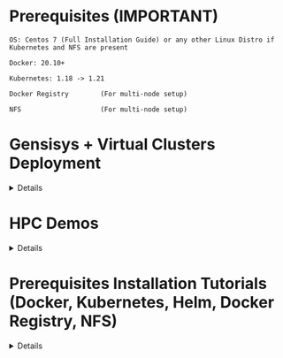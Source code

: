 # Prerequisites (IMPORTANT)
    
```
OS: Centos 7 (Full Installation Guide) or any other Linux Distro if Kubernetes and NFS are present
    
Docker: 20.10+

Kubernetes: 1.18 -> 1.21

Docker Registry        (For multi-node setup)

NFS                    (For multi-node setup)
```

# Gensisys + Virtual Clusters Deployment

<details>

# Initialize Setup Parameters

<details>
<summary>Details</summary> 

## Initialize NFS Path (MANDATORY for multi-node setups)
In order to share executables and datasets across all the Virtual Cluster's Nodes we have to initialize the NFS_PATH file 
with the path of the NFS filesystem. 

If single node Kubernetes is available then use a system path.

```
sudo nano Build/NFS_PATH
```

eg.
```
/var/nfs_share_dir/
```


## Initialize Docker Registry IP (OPTIONAL for Local Builds ONLY)
If you wish to modify Genisys or Virtual Cluster Dockerfiles and build your own modified images then a Docker Registry is needed.
In order to pull and push Docker Images we have to initialize Docker Registry IP in REGISTRY file with IP of the Docker Registry we installed earlier.

```
sudo nano Build/REGISTRY
```

eg.
```
REGISTRY_IP:5000
```



## Initialize Kernel Version (OPTIONAL Infiniband Support) 

The Infinband Virtual Cluster Docker image supplied on Dockerhub may not be compatible with some Infiniband setups, if this is the case you have to build the Docker Image from scratch.
   
In order for the Virtual Cluster Nodes to support Infiniband we have to initialize the KERNEL file 
with the version of the Kernel installed on the worker nodes.

```
sudo nano Build/KERNEL
```

eg.
```
3.10.0-1160.45.1
```



## Initialize Centos Version (OPTIONAL Infiniband Support) 
    
The Infinband Virtual Cluster Docker image supplied on Dockerhub may not be compatible with some Infiniband setups, if this is the case you have to build the Docker Image from scratch.  
    
Initialize Centos Version for the Virtual Cluster Docker Image base.

```
sudo nano Build/CENTOS
```

eg.
```
7.9.2009
```

## Initialize Mellanox OFED Version (OPTIONAL Infiniband Support) 
    
The Infinband Virtual Cluster Docker image supplied on Dockerhub may not be compatible with some Infiniband setups, if this is the case you have to build the Docker Image from scratch.      
    
Initialize Mellanox OFED Version for the Virtual Cluster Nodes Infiniband support. Edit the OFED file with the OFED version installed on your system.

```
ofed_info
sudo nano Build/OFED
```

eg.
```
4.9-2.2.4.0
```

## Initialize REPO (OPTIONAL Infiniband Support) 

The Infinband Virtual Cluster Docker image supplied on Dockerhub may not be compatible with some Infiniband setups, if this is the case you have to build the Docker Image from scratch.      
    
Initialize REPO that the Dockerfile is going to use to fetch the Kernel headers of your system. Edit the REPO file with the REPO that is going to be used.

```
sudo nano Build/REPO
```

eg.
```
http://mirror.centos.org/centos/7/updates/x86_64/Packages
```
</details>    


# Genisys Scheduler Deployemt

In this section we are going to configure and deploy Genisys.

<details>
<summary>Details</summary> 

## Deploy Genisys 

Run:
```
(cd Genisys/ && make install-dockerhub)
```

## If you wish to build your own modified image with different scheduling parameters

To configure Genisys modify the Genisys initialization command to the "Genisys/genisys_init_command.sh" script.

Genisys Configuration options:
```
    # Usage of genisys command line options:

    #    -Allow_MPI_Colocation string
    #            -Allow_MPI_Colocation 1 (0 disbale MPI JOB Colocation) (default "1")
    #    -Allow_Spreading_of_Tasks string
    #            -Allow_Spreading 1 ("0" Max Loaded Node Selection, "1" Least Loaded Node Selection) (default "1")
    #    -Allow_Task_Colocation string
    #            -Allow_Task_Colocation 1 (0 disable Colocation) (default "1")
    #    -Exclude_Nodelist string
    #            -Exclude_Nodelist <Node-1,Node-2..,Node-n> (eg. node1,node2,nodeN)
    #    -Include_Nodelist string
    #            -Include_Nodelist <Node-1,Node-2..,Node-n> (eg. node1,node2,nodeN)
    #    -Kube_Config_Path string
    #            Path to Kubernetes Configuration file (default "/home/master/.kube/Config")
    #    -Max_Node_Capacity string
    #            -Max_Node_Capacity 1 (100% Node Capacity) (default "1")
    #    -Namespaces string
    #            -Namespaces <namespace-1,namespace-2..,namespace-n> (default "default")
    #    -PID_Scale string
    #            -PID_Scale 5 (PID Scaler larger values accelerate resource scaling while losing accuracy) (default "3")
    #    -Scheduler_Name string
    #            -Scheduler Name (default "genisys")
    # 
```
Initialization Command Example:
```
     ./genisys -Namespaces namespace1,default -Include_Nodelist node1,node2,node3,node4
```    
    
Deploy Modified Genisys 

After we have configured the "Genisys/genisys_init_command.sh" script we are going to deploy Genisys.

Run:
```
(cd Genisys/ && make install)
```  
    
The "make install" option builds and pushes the container to the local docker registry and then deploys the modified image.
    
Check if Genisys Container is up and running.
    
Run:
``` 
kubectl get pods -o wide  
```    
    
Output:
```  
genisys-7f94f85b5b-9cxrt   1/1     Running   0          65s   10.244.1.3   minikube-m02   <none>           <none>
```      
    
</details>
    
    
# Virtual Cluster Deployment (Ethernet)

If only Ethernet adapters are available to the Cluster's Nodes
we can run Slurm HPC workloads by using Virtual Clusters (Ethernet version) 
that uses the classic TCP-UDP protocol for the containers communication.

<details>
<summary>Details</summary> 
    
This version runs on every classic Data-Center hardware setup 
as it does not require any specialized hardware.

## Virtual Cluster(Ethernet) Installation

Run:
``` 
(cd Build/Virtual-Cluster-Slurm-Ethernet && make install-dockerhub)
``` 



## Deploy Modified Virtual-Cluster-Ethernet
    
If you wish to build your own modified image with different pre-installed libraries and dependencies modify the Dockerfile.
After you have configured the Dockerfile.

Run:
``` 
(cd Build/Virtual-Cluster-Slurm-Ethernet && make install)
``` 
    
The "make install" option builds and pushes the container to the local docker registry and then deploys the modified image.  
    
</details>
    
# Virtual Cluster Deployment (Infiniband - RoCE)

If Infininand or RoCE adapters are available to the Cluster's Nodes
we can run Slurm HPC workloads by using Virtual Clusters (Infiniband - RoCE)
that uses the Infiniband protocol for the containers communication.

<details>
<summary>Details</summary> 
    
This version requires specialized hardware setup 
while performing significantly faster than the Ethernet counterpart.

## Virtual Cluster(Infiniband - RoCE) Installation

Run:
``` 
(cd Build/Virtual-Cluster-Slurm-Infiniband && make install-dockerhub)
```    
    
## Modified Virtual Cluster(Infiniband - RoCE) Installation
    
If the provided Demo does not run correctly and the Infiniband Virtual-Cluster deployed above does not operate correctly then it is possible that the Docker image supplied from Dockerhub is not compatible with your system. 
    
In this case you have to build the Infiniband Virtual-Cluster Image from scratch.
    
It is really IMPORTANT to initialize the KERNEL, OFED and REPO in the respective files. 
In order to use the infiniband adapters with Slurm and MPI support we have to install the Mellanox
OFED driver modules that require the kernel header files of the hosts OS kernel.    
 
Delete the previous deployment:
``` 
(cd Build/Virtual-Cluster-Slurm-Infiniband && make delete)
```      
    
Run:
``` 
(cd Build/Virtual-Cluster-Slurm-Infiniband && make install)
```  
    
The "make install" option builds and pushes the container to the local docker registry and then deploys the modified image.      
    
</details>


# Prometheus Deployment

We are going to deploy Prometheus with a Custom-Metrics-Server in order for Genisys to pull custom performance metrics from the applications running.

<details>
<summary>Details</summary> 

## Deploy Prometheus Operator

Run:
```
(cd Build/Prometheus/prometheus-operator/ && make install-dockerhub)
```

## Deploy Prometheus

Run:
```
(cd Build/Prometheus/prometheus/ && make install-dockerhub)
```

## Deploy Custom Metric Server

Run:
```
(cd Build/Prometheus/metrics-server/ && make install-dockerhub)
```
</details>       

</details>    

# HPC Demos
<details>

# Single Node Demo (Only Kubernetes needed)

In this demo we are going to deploy Genisys + Virtual Clusters (Ethernet) on a single Node Kubernetes environment.

<details>
<summary>Details</summary>
    
This demo is for demonstration purposes.

## Prerequisites (IMPORTANT)

A working Kubernetes __1.18 -> 1.21__ installation.

## Configure and Deploy Genisys (Step 1)

### Install Genisys

Run:
```
(cd Genisys/ && make install-dockerhub)
```


Check if Genisys Container is up and running.
    
Run:
``` 
kubectl get pods -o wide  
```    
    
Output:
```    
genisys-XXX-XXX   1/1     Running   0          65s   10.244.1.3   minikube-m02   <none>           <none>
```    

## Virtual Cluster Deployment (Ethernet) (Step 2)

This version runs on every classic Data-Center hardware setup 
as it does not require any specialized hardware.

Run:
``` 
(cd Build/Virtual-Cluster-Slurm-Ethernet && make install-dockerhub)
``` 


## MPI Demo Single Node (NAS Parallel Benchmarks) (Step 3)

In this example we are going to run some MPI benchmarks from the NAS Parallel Benchmarks suite, 
using the Virtual Cluster (Execution Environment) + Genisys (Scheduler) concept.

### Connect to a Virtual Cluster's Container
In order to use a Virtual Cluster we have to connect to one of its containers.

Check if Virtual Cluster's Containers are up and running.
Run:
``` 
kubectl get pods -o wide  
``` 

This command will return a list with all the running Kubernetes pods inside our namespace.
The Virtual Cluster's containers are named genisys-slurm-ethernet-XXX or genisys-slurm-infiniband-XXX.
We choose one the containers in order to connect with a terminal:.
    
Output:
``` 
genisys-slurm-ethernet-XXX           1/1     Running   0          2m37s   10.244.1.57    worker-node1   <none>           <none>
genisys-slurm-ethernet-XXX           1/1     Running   0          2m37s   10.244.0.112   master-node    <none>           <none>
```     
    
This command will open a terminal inside the Virtual Cluster's selected container:  
    
Run:
``` 
kubectl exec -it genisys-slurm-ethernet-XXX bash                             
``` 

### Download "NAS Parallel Benchmarks" 

Now we are going to download and build the "NAS Parallel Benchmarks" 
inside the /nfs/ directory.

Inside the container Run:
``` 
git clone  https://github.com/wzzhang-HIT/NAS-Parallel-Benchmark.git /nfs/NAS-Parallel-Benchmark &&
cd /nfs/NAS-Parallel-Benchmark/NPB3.3-MPI && 
mv config/make.def.template config/make.def &&
mv config/suite.def.template config/suite.def &&
sed -i 's/MPIF77 = f77/MPIF77 = mpifort/' config/make.def &&
sed -i 's/S/C/' config/suite.def &&
sed -i 's/1/4/' config/suite.def &&
mkdir bin
``` 

### Build the Benchmarks

In order to build the benchmarks 

Run:
``` 
make suite
``` 

Now the binaries are located under the "/nfs/NAS-Parallel-Benchmark/NPB3.3-MPI/bin" directory

### Run a Benchmark

In order to start an MPI benchmark with Slurm 

Run:
``` 
srun --mpi=pmix -N 1 -n 4 /nfs/NAS-Parallel-Benchmark/NPB3.3-MPI/bin/cg.C.4
``` 

The above command is going to run the cg.C.4 benchmark on 1 Node with 4 processes in total.

</details>





# Multi Node Minikube Demo (Easy to follow, all dependencies included by Minikube)


In this demo we are going to deploy Genisys + Virtual Clusters (Ethernet) on a 2 Node Minikube Kubernetes environment.

<details>
<summary>Details</summary>
    
This demo is for demonstration purposes.


## Prerequisites

A working Minikube installation.

See below how to set up Minikube:

https://minikube.sigs.k8s.io/docs/start/

Create a directory in order to be accessible by all Virtual Cluster Pods
```
sudo mkdir /var/nfs_share_dir/
sudo chmod -R 755 /var/nfs_share_dir
```



Add Minikube Docker Registry to the REGISTRY file in order to be used by the upcoming deployments
```
echo "127.0.0.1:5000" > REGISTRY
```

## Start the Minikube environment using Docker (Step 1)
```
minikube start --driver=docker  --kubernetes-version=v1.19.7 --nodes 2 --cpus 4 --mount-string="/var/nfs_share_dir/:/var/nfs_share_dir/" --mount
```

## Deploy Genisys (Step 2)
In this section we are going to deploy Genisys


Run:
```
(cd Genisys/ && make install-dockerhub)
```


Check if Genisys Container is up and running.
    
Run:
``` 
kubectl get pods -o wide  
```  
    
Output:   
```  
genisys-7f94f85b5b-9cxrt   1/1     Running   0          65s   10.244.1.3   minikube-m02   <none>           <none>    
```  
    
## Virtual Cluster Deployment (Ethernet) (Step 3)

If only Ethernet adapters are available to the Cluster's Nodes
we can run Slurm HPC workloads by using Virtual Clusters (Ethernet version) 
that uses the classic TCP-UDP protocol for the containers communication.

This version runs on every classic Data-Center hardware setup 
as it does not require any specialized hardware.

Run:
``` 
(cd Build/Virtual-Cluster-Slurm-Ethernet && make install-dockerhub)
``` 

## MPI Demo Single Node (NAS Parallel Benchmarks) (Step 4)

In this example we are going to run some MPI benchmarks from the NAS Parallel Benchmarks suite, 
using the Virtual Cluster (Execution Environment) + Genisys (Scheduler) concept.

### Connect to a Virtual Cluster's Container
In order to use a Virtual Cluster we have to connect to one of its containers.

Check if Virtual Cluster's Containers are up and running.
    
Run:
    
``` 
kubectl get pods -o wide  
``` 

This command will return a list with all the running Kubernetes pods inside our namespace.
The Virtual Cluster's containers are named genisys-slurm-ethernet-XXX or genisys-slurm-infiniband-XXX.
   
Output:
    
``` 
genisys-slurm-ethernet-XXX           1/1     Running   0          2m37s   10.244.1.57    worker-node1   <none>           <none>
genisys-slurm-ethernet-XXX           1/1     Running   0          2m37s   10.244.0.112   master-node    <none>           <none>   
```    
 
    
    
We choose one the containers in order to connect with a terminal:.
    
This command will open a terminal inside the Virtual Cluster's selected container:  
    
Run:
``` 
kubectl exec -it genisys-slurm-ethernet-XXX bash                         
``` 

### Download "NAS Parallel Benchmarks" 

Now we are going to download and build the "NAS Parallel Benchmarks" 
inside the /nfs/ directory.

Inside the container Run:
``` 
git clone  https://github.com/wzzhang-HIT/NAS-Parallel-Benchmark.git /nfs/NAS-Parallel-Benchmark &&
cd /nfs/NAS-Parallel-Benchmark/NPB3.3-MPI && 
mv config/make.def.template config/make.def &&
mv config/suite.def.template config/suite.def &&
sed -i 's/MPIF77 = f77/MPIF77 = mpifort/' config/make.def &&
sed -i 's/S/C/' config/suite.def &&
sed -i 's/1/4/' config/suite.def &&
mkdir bin
``` 

### Build the Benchmarks

In order to build the benchmarks 

Run:
``` 
make suite
``` 

Now the binaries are located under the "/nfs/NAS-Parallel-Benchmark/NPB3.3-MPI/bin" directory

### Run a Benchmark

In order to start an MPI benchmark with Slurm 

Run:
``` 
srun --mpi=pmix -N 2 -n 4 /nfs/NAS-Parallel-Benchmark/NPB3.3-MPI/bin/cg.C.4
``` 

The above command is going to run the cg.C.4 benchmark on 2 Nodes with 4 processes in total.

</details>


# Complete Demo

In this example we are going to run some MPI benchmarks from the NAS Parallel Benchmarks suite, 
using the Virtual Cluster (Execution Environment) + Genisys (Scheduler) concept.

<details>
<summary>Details</summary> 
    
## Connect to a Virtual Cluster's Container (Step 1)
In order to use a Virtual Cluster we have to connect to one of its containers.

Run:
``` 
kubectl get pods -o wide
``` 

Output:
``` 
genisys-slurm-ethernet-XXX           1/1     Running   0          2m37s   10.244.1.57    worker-node1   <none>           <none>
genisys-slurm-ethernet-XXX           1/1     Running   0          2m37s   10.244.0.112   master-node    <none>           <none>
```
    
This command will return a list with all the running Kubernetes pods inside our namespace.
The Virtual Cluster's containers are named genisys-slurm-ethernet-XXX or genisys-slurm-infiniband-XXX.    
    
We choose one of the containers in order to connect with a terminal:

Run:
``` 
kubectl exec -it genisys-slurm-ethernet-XXX bash                         
``` 
    
This command will open a terminal inside the Virtual Cluster's selected container.       
    
## Download "NAS Parallel Benchmarks"  (Step 2)

Now we are going to download and build the "NAS Parallel Benchmarks" 
inside the NFS directory that is shared among the containers at the "/nfs" directory.

Inside the container 
    
Run:
``` 
git clone  https://github.com/wzzhang-HIT/NAS-Parallel-Benchmark.git /nfs/NAS-Parallel-Benchmark &&
cd /nfs/NAS-Parallel-Benchmark/NPB3.3-MPI && 
mv config/make.def.template config/make.def &&
mv config/suite.def.template config/suite.def &&
sed -i 's/MPIF77 = f77/MPIF77 = mpifort/' config/make.def &&
mkdir bin
``` 

## Configure the Benchmarks  (Step 3)

Modify the config/suite.def in order to choose the parameters 
that the benchmarks are going to be compiled with.

Run:
``` 
nano config/suite.def
``` 

Example configuration:
``` 
# config/suite.def
# This file is used to build several benchmarks with a single command.
# Typing "make suite" in the main directory will build all the benchmarks
# specified in this file.
# Each line of this file contains a benchmark name, class, and number
# of nodes. The name is one of "cg", "is", "ep", mg", "ft", "sp", "bt",
# "lu", and "dt".
# The class is one of "S", "W", "A", "B", "C", "D", and "E"
# (except that no classes C, D and E for DT, and no class E for IS).
# The number of nodes must be a legal number for a particular
# benchmark. The utility which parses this file is primitive, so
# formatting is inflexible. Separate name/class/number by tabs.
# Comments start with "#" as the first character on a line.
# No blank lines.
# The following example builds 4 processor sample sizes of all benchmarks.

ep      C       4
cg      C       4

```     

    
## Build the Benchmarks  (Step 4)

In order to build the benchmarks 

Run:
``` 
make suite
``` 

Now the binaries are located under the "/nfs/NAS-Parallel-Benchmark/NPB3.3-MPI/bin" directory

## Run a Benchmark  (Step 5)

In order to start an MPI benchmark with Slurm 

Run:
``` 
srun --mpi=pmix -N "NUM_OF_NODES" -n "NUM_OF_PROCESSES" /nfs/NAS-Parallel-Benchmark/NPB3.3-MPI/bin/"REPLACE_BENCHMARK_BINARY"
``` 

The above command is going to run the "REPLACE_BENCHMARK_BINARY" benchmark binary on "NUM_OF_NODES" nodes with "NUM_OF_PROCESSES" processes in total.

</details>

</details>  

# Prerequisites Installation Tutorials (Docker, Kubernetes, Helm, Docker Registry, NFS)

<details>
<summary>Details</summary>     

# Install Docker Engine

In this step we are going to install Docker engine (if not present) on our cluster's nodes.

<details>
<summary>Details</summary>
    
## Uninstall old versions

Run:
```
 sudo yum remove docker \
                  docker-client \
                  docker-client-latest \
                  docker-common \
                  docker-latest \
                  docker-latest-logrotate \
                  docker-logrotate \
                  docker-engine
```


## Install using the repository
Before you install Docker Engine for the first time on a new host machine, you need to set up the Docker repository. Afterward, you can install and update Docker from the repository.

### Set up the repository
Install the yum-utils package (which provides the yum-config-manager utility) and set up the repository.

Run:
```
 sudo yum install -y yum-utils
 
 sudo yum-config-manager \
    --add-repo \
    https://download.docker.com/linux/centos/docker-ce.repo
```

### Set up the repository

Run:
```
sudo yum install docker-ce docker-ce-cli containerd.io docker-compose-plugin
```

### Start Docker

Run:
```
sudo systemctl start docker
```

### Verify that Docker Engine is installed correctly by running the hello-world image.

Run:
```
sudo docker run hello-world
```
    
</details>
    
# Kubernetes Cluster Setup

Create a functional Kubernetes cluster.

<details>
<summary>Details</summary>  
  
***
Reference: https://phoenixnap.com/kb/how-to-install-kubernetes-on-centos
***

## Steps for Installing Kubernetes on CentOS 7

### Configure Kubernetes Repository
Kubernetes packages are not available from official CentOS 7 repositories. This step needs to be performed on the Master Node, and each Worker Node you plan on utilizing for your container setup. Enter the following command to retrieve the Kubernetes repositories.

Run:
```
cat >> /etc/yum.repos.d/kubernetes.repo <<EOF
[kubernetes]
name=Kubernetes
baseurl=https://mirrors.aliyun.com/kubernetes/yum/repos/kubernetes-el7-x86_64/
enabled=1
gpgcheck=0
EOF
```



### Install kubelet, kubeadm, and kubectl

Run:
```
sudo yum update                                            
sudo yum install -y kubelet-1.19.7 kubectl-1.19.7 kubeadm-1.19.7
```

### Set Hostname on Nodes
On master node 

Run:
```
sudo hostnamectl set-hostname master-node
```

On each worker node 

Run:
```
sudo hostnamectl set-hostname worker-node<node_number> # Where <node_number> the number of each node (worker-node1, worker-node2, worker-node3 ...)
```

In this example, the master node is now named master-node, while the worker nodes are 
named "worker-node<node_number>" (worker-node1, worker-node2, worker-node3 ...).

### Make a host entry or DNS record to resolve the hostname for all nodes

On each node run: 
```
sudo vi /etc/hosts
```

With the entry:
```
192.168.x.xxx master-node
192.168.x.xxx worker-node1
192.168.x.xxx worker-node2
192.168.x.xxx worker-node3
192.168.x.xxx worker-node4
```
Where we map each Node Name to the Node's IP.

### Disable Firewall
On each Node 

Run:
```
sudo systemctl stop firewalld.service
```

### Update Iptables Settings

Run:
```
sudo su
sudo cat <<EOF > /etc/sysctl.d/k8s.conf
net.bridge.bridge-nf-call-ip6tables = 1
net.bridge.bridge-nf-call-iptables = 1
EOF
sudo sysctl --system
```

### Disable SELinux
The containers need to access the host filesystem. SELinux needs to be set to permissive mode, which effectively disables its security functions.

Run:
```
sudo setenforce 0
sudo sed -i 's/^SELINUX=enforcing$/SELINUX=permissive/' /etc/selinux/config
```

### Disable SWAP
Lastly, we need to disable SWAP to enable the kubelet to work properly:

Run:
```
sudo sed -i '/swap/d' /etc/fstab
sudo swapoff -a
```

## How to Deploy a Kubernetes Cluster

### Create Cluster with kubeadm

Run:
```
sudo kubeadm init --pod-network-cidr=10.244.0.0/16
```

### Manage Cluster as Regular User

Run:
```
mkdir -p $HOME/.kube
sudo cp -i /etc/kubernetes/admin.conf $HOME/.kube/config
sudo chown $(id -u):$(id -g) $HOME/.kube/config
```

### Set Up Pod Network

Run:
```
sudo kubectl apply -f https://raw.githubusercontent.com/coreos/flannel/master/Documentation/kube-flannel.yml
```

### Check Status of Cluster

Run:
```
kubectl get nodes
```

Once a pod network has been installed, you can confirm that it is working by checking that the CoreDNS pod is running by typing:

Run:
```
kubectl get pods --all-namespaces
```

### Join Worker Node to Cluster
Use the kubeadm join command on each worker node to connect it to the cluster.

Run:
```
kubeadm join --discovery-token cfgrty.1234567890jyrfgd --discovery-token-ca-cert-hash sha256:1234..cdef 1.2.3.4:6443
```

Replace the codes with the ones from your master server. Repeat this action for each worker node on your cluster.

</details>

# Install Helm

<details>
<summary>Details</summary>

***
Reference: https://www.cyberithub.com/steps-to-install-helm-kubernetes-package-manager-on-linux/
***

## Prerequisites

a) You should have a running Linux Server.

b) You should have wget and tar utility installed in your Server.

c) You should have sudo or root access to run privileged commands.

## Download Helm

Run:
```
wget https://get.helm.sh/helm-v3.9.4-linux-amd64.tar.gz  
```

## Extract Helm 

Run:
```
tar -xvf helm-v3.9.4-linux-amd64.tar.gz  
```

## Move Binary 

Run:
```
mv linux-amd64/helm /usr/local/bin/helm
```

## Check Helm Version

Run:
```
helm version
```
    
</details>
    
# Install Docker Registry

<details>
<summary>Details</summary> 
   
***
Reference: https://faun.pub/install-a-private-docker-container-registry-in-kubernetes-7fb25820fc61
***

## Create a PersistentVolume
Create a PersistentVolume using a local storage-class, mounted on the "MASTER_TEMP" node (replace MASTER_TEMP with your Kubernetes master's actual hostname).

Run:
```
cat <<EOF | kubectl apply -f -
apiVersion: v1
kind: PersistentVolume
metadata:
  name: docker-registry-pv
spec:
  capacity:
    storage: 60Gi
  volumeMode: Filesystem
  accessModes:
  - ReadWriteOnce
  persistentVolumeReclaimPolicy: Delete
  storageClassName: docker-registry-local-storage
  local:
    path: /mnt/container-registry
  nodeAffinity:
    required:
      nodeSelectorTerms:
      - matchExpressions:
        - key: kubernetes.io/hostname
          operator: In
          values:
          - MASTER_TEMP
EOF
```

## Verify the persistent volume was properly created

Run:
```
kubectl get pv container-registry-pv
```

## Create a docker-registry namespace

Run:
```
kubectl create namespace container-registry
```

## Create a PersistentVolumeClaim using a local storage-class, mounted on the MASTER_TEMP node

Run:
```
cat <<EOF | kubectl apply -f -
apiVersion: v1
kind: PersistentVolumeClaim
metadata:
  name: docker-registry-pv-claim
  namespace: container-registry
spec:
  accessModes:
    - ReadWriteOnce
  volumeMode: Filesystem
  resources:
    requests:
      storage: 60Gi
  storageClassName: docker-registry-local-storage
EOF
```

## Verify the persistent volume claim was properly created and it is bounded to

Run:
```
kubectl get pvc docker-registry-pv-claim --namespace container-registry
```

## Generate a user & password using htpasswd

Run:
```
bash <<'EOF'
   
# Change these credentials to your own
export REGISTRY_USER=admin
export REGISTRY_PASS=registry
export DESTINATION_FOLDER=${HOME}/temp/registry-creds
   
# Backup credentials to local files (in case you'll forget them later on)
mkdir -p ${DESTINATION_FOLDER}
echo ${REGISTRY_USER} >> ${DESTINATION_FOLDER}/registry-user.txt
echo ${REGISTRY_PASS} >> ${DESTINATION_FOLDER}/registry-pass.txt
   	
docker run --entrypoint htpasswd registry:2.7.0 \
    -Bbn ${REGISTRY_USER} ${REGISTRY_PASS} \
    > ${DESTINATION_FOLDER}/htpasswd
      
unset REGISTRY_USER REGISTRY_PASS DESTINATION_FOLDER
   
EOF
```

## Label MASTER_TEMP node with node-type=master

Run:
```
kubectl label nodes MASTER_TEMP node-type=master
```

## Add the twuni/docker-registry Helm repository successor of previous stable/docker-registry

Run:
```
helm repo add twuni https://helm.twun.io
```

## Update local Helm chart repository cache

Run:
```
helm repo update
```

## Search for latest twuni/docker-registry Helm chart version

Run:
```
helm search repo docker-registry
```

## Install the docker-registry Helm chart using the version from previous step:

Run:
```
helm upgrade --install docker-registry \
    --namespace container-registry \
    --set replicaCount=1 \
    --set secrets.htpasswd=$(cat $HOME/temp/registry-creds/htpasswd) \
    twuni/docker-registry \
    --version 1.10.1
```

## Verify installation
Make sure docker-registry pod is running

Run:
```
kubectl get pods --namespace container-registry | grep docker-registry
```

## Get Registry IP

Run:
```
kubectl get svc --namespace container-registry | grep docker-registry
```

The output will look like:
```
docker-registry   ClusterIP   REGISTRY_IP   <none>        5000/TCP   35m
```

## Add Registry to insecure-registries

On each Kubernetes node Run:
```
sudo nano /etc/docker/daemon.json
```

Add the entry below:
```
{"insecure-registries":["REGISTRY_IP:5000"]}
```
Where REGISTRY_IP is the IP of the registry

Restart docker afterwards

Run:
```
sudo systemctl restart docker
```

## Login to the Registry 

Run:
```
docker login    -u $(cat $HOME/temp/registry-creds/registry-user.txt)    -p $(cat $HOME/temp/registry-creds/registry-pass.txt)    https://REGISTRY_IP:5000
```
Where REGISTRY_IP is the IP of the registry.


## Create Kubernetes secret to access the registry.

Run:
```
kubectl create secret docker-registry docker-registry --docker-server=http://REGISTRY_IP:5000 --docker-username=admin --docker-password=registry -n default
```
By default --docker-username is 'admin'  and --docker-password is 'registry' .

## Path your serviceaccount with the secret

Run:
```
kubectl patch serviceaccount default -p '{"imagePullSecrets": [{"name": "docker-registry"}]}'
```

</details>
    
# Setup NFS Server-Client in Centos 7

<details>
<summary>Details</summary> 
    
***
Reference: https://dev.to/prajwalmithun/setup-nfs-server-client-in-linux-and-unix-27id
***

## Setup NFS-Server

### Installing nfs-utils

Run:
```
sudo su 
yum install nfs-utils
```

### Choose the directory to share. If not present create one.

Run:
```
mkdir /var/nfs_share_dir
```

### Add permissions and ownwership privilages to the shared directory.

Run:
```
chmod -R 755 /var/nfs_share_dir
chown nfsnobody:nfsnobody /var/nfs_share_dir
```

### Start the nfs services.

Run:
```
systemctl enable rpcbind
systemctl enable nfs-server
systemctl enable nfs-lock
systemctl enable nfs-idmap
systemctl start rpcbind
systemctl start nfs-server
systemctl start nfs-lock
systemctl start nfs-idmap
```

### Configuring the exports file for sharing.

Run:
```
nano /etc/exports
```

Fill in the the file-shared path and clients details in /etc/exports.

Run:
```
/var/nfs_share_dir    CLIENT_IP1(rw,sync,no_root_squash)
/var/nfs_share_dir    CLIENT_IP2(rw,sync,no_root_squash)
```

### Restart the service

Run:
```
systemctl restart nfs-server
```

## Setup NFS-Client

### Installing nfs-utils

Run:
```
sudo su 
yum install nfs-utils
```

### Create a mount point

Run:
```
mkdir -p /var/nfs_share_dir
```

### Mounting the filesystem

Run:
```
mount -t nfs SERVER_IP:/var/nfs_share_dir /var/nfs_share_dir/
```

### Verify if mounted

Run:
```
df -kh
```

### Mounting permanently
Now if the client is rebooted, we need to remount again. So, to mount permanently,we need to configure /etc/fstab file.
Append this to "/etc/fstab".

```
SERVER_IP:/var/nfs_share_dir /var/nfs_share_dir nfs defaults 0 0
```

</details>
    
    
</details>
